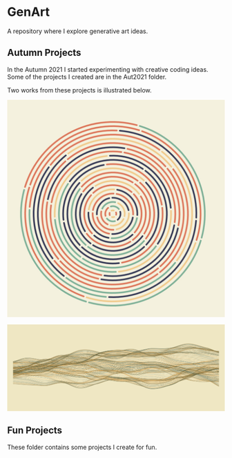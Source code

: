 # GenArt

A repository where I explore generative art ideas.

## Autumn Projects

In the Autumn 2021 I started experimenting with creative
coding ideas. Some of the projects I created are in the
Aut2021 folder.

Two works from these projects is illustrated below.

![Second Image](/Aut2021/Week1/thin.jpg)

![Sixth Image](/Images/Week3/Sketch3.png)

## Fun Projects

These folder contains some projects I create for fun.